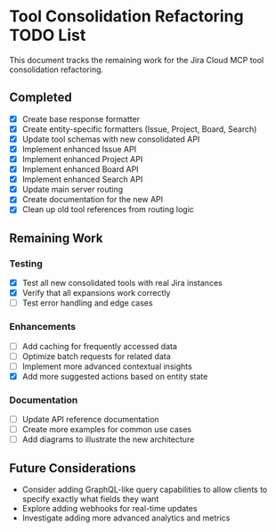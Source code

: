 # Tool Consolidation Refactoring TODO List

This document tracks the remaining work for the Jira Cloud MCP tool consolidation refactoring.

## Completed

- [x] Create base response formatter
- [x] Create entity-specific formatters (Issue, Project, Board, Search)
- [x] Update tool schemas with new consolidated API
- [x] Implement enhanced Issue API
- [x] Implement enhanced Project API
- [x] Implement enhanced Board API
- [x] Implement enhanced Search API
- [x] Update main server routing
- [x] Create documentation for the new API
- [x] Clean up old tool references from routing logic

## Remaining Work

### Testing

- [x] Test all new consolidated tools with real Jira instances
- [x] Verify that all expansions work correctly
- [ ] Test error handling and edge cases

### Enhancements

- [ ] Add caching for frequently accessed data
- [ ] Optimize batch requests for related data
- [ ] Implement more advanced contextual insights
- [x] Add more suggested actions based on entity state

### Documentation

- [ ] Update API reference documentation
- [ ] Create more examples for common use cases
- [ ] Add diagrams to illustrate the new architecture

## Future Considerations

- Consider adding GraphQL-like query capabilities to allow clients to specify exactly what fields they want
- Explore adding webhooks for real-time updates
- Investigate adding more advanced analytics and metrics
